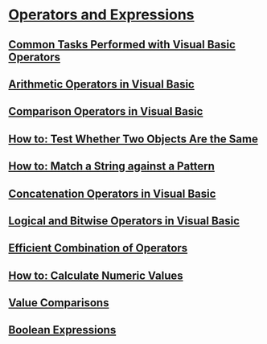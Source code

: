 # [Operators and Expressions](index.md)
## [Common Tasks Performed with Visual Basic Operators](common-tasks-performed-with-visual-basic-operators.md)
## [Arithmetic Operators in Visual Basic](arithmetic-operators.md)
## [Comparison Operators in Visual Basic](comparison-operators.md)
## [How to: Test Whether Two Objects Are the Same](how-to-test-whether-two-objects-are-the-same.md)
## [How to: Match a String against a Pattern](how-to-match-a-string-against-a-pattern.md)
## [Concatenation Operators in Visual Basic](concatenation-operators.md)
## [Logical and Bitwise Operators in Visual Basic](logical-and-bitwise-operators.md)
## [Efficient Combination of Operators](efficient-combination-of-operators.md)
## [How to: Calculate Numeric Values](how-to-calculate-numeric-values.md)
## [Value Comparisons](value-comparisons.md)
## [Boolean Expressions](boolean-expressions.md)
